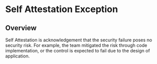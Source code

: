 # Self Attestation Exception

## Overview

Self Attestation is acknowledgement that the security failure poses no security risk. For example, the team mitigated the risk through code implementation, or the control is expected to fail due to the design of application.

